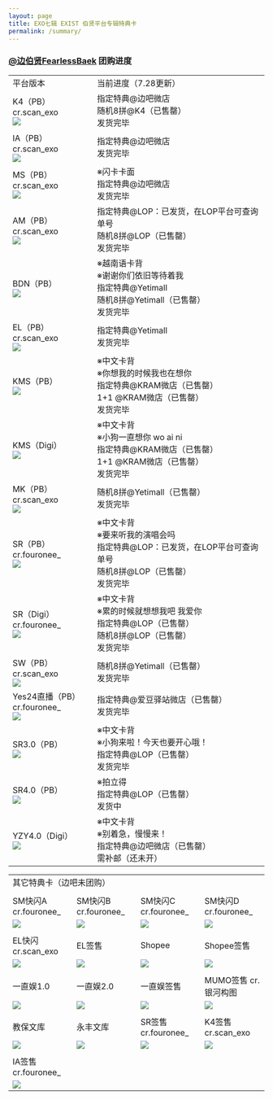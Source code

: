 ```yaml
---
layout: page
title: EXO七辑 EXIST 伯贤平台专辑特典卡
permalink: /summary/
---
```



### [@边伯贤FearlessBaek](https://weibo.com/u/3694863325) 团购进度

<font size=2>

<div class="row">
    <div class="span4">
        <table width="100%" style="table-layout:fixed">
          <tr>
            <td width="33%">平台版本</td>
            <td>当前进度（7.28更新​​​）</td>
          </tr>
          <tr>
            <td style="vertical-align: middle">K4（PB） cr.scan_exo<br><a href="https://s2.loli.net/2023/07/13/qn6Wt7wQFpMlKkR.jpg"><img src="https://s2.loli.net/2023/07/13/qn6Wt7wQFpMlKkR.jpg" ></a></td>
            <td style="vertical-align: middle">指定特典@边吧微店<br>随机8拼@K4（已售罄）<br>发货完毕</td>
          </tr>
          <tr>
            <td style="vertical-align: middle">IA（PB） cr.scan_exo<br><a href="https://s2.loli.net/2023/08/01/8wSEHjpfJO4PTCs.png"><img src="https://s2.loli.net/2023/08/01/8wSEHjpfJO4PTCs.png" ></a></td>
            <td style="vertical-align: middle">指定特典@边吧微店<br>发货完毕</td>
          </tr>
          <tr>
            <td style="vertical-align: middle">MS（PB） cr.scan_exo<br><a href="https://s2.loli.net/2023/07/20/PHJuWL2o1ZhO8vt.jpg"><img src="https://s2.loli.net/2023/07/20/PHJuWL2o1ZhO8vt.jpg" ></a></td>
            <td style="vertical-align: middle">※闪卡卡面<br>指定特典@边吧微店<br>发货完毕</td>
          </tr>
          <tr>
            <td style="vertical-align: middle">AM（PB） cr.scan_exo<br><a href="https://s2.loli.net/2023/07/18/dsVC7lZhcAoL1Ir.png"><img src="https://s2.loli.net/2023/07/18/dsVC7lZhcAoL1Ir.png" ></a></td>
            <td style="vertical-align: middle">指定特典@LOP：已发货，在LOP平台可查询单号<br> 随机8拼@LOP（已售罄）<br>发货完毕</td>
          </tr>
          <tr>
            <td style="vertical-align: middle">BDN（PB）<br><a href="https://s2.loli.net/2023/07/10/CdS64uU1peA2Yi3.jpg"><img src="https://s2.loli.net/2023/07/10/CdS64uU1peA2Yi3.jpg" ></a></td>
            <td style="vertical-align: middle">※越南语卡背<br>※谢谢你们依旧等待着我<br>指定特典@Yetimall<br>随机8拼@Yetimall（已售罄）<br>发货完毕</td>
          </tr>
          <tr>
            <td style="vertical-align: middle">EL（PB） cr.scan_exo<br><a href="https://s2.loli.net/2023/08/03/kZJTqMKyHPLumAd.png"><img src="https://s2.loli.net/2023/08/03/kZJTqMKyHPLumAd.png" ></a></td>
            <td style="vertical-align: middle">指定特典@Yetimall<br>发货完毕</td>
          </tr>
          <tr>
            <td style="vertical-align: middle">KMS（PB）<br><a href="https://s2.loli.net/2023/07/04/XBCy45rZqYhiwcQ.png"><img src="https://s2.loli.net/2023/07/04/XBCy45rZqYhiwcQ.png" ></a></td>
            <td style="vertical-align: middle">※中文卡背<br>※你想我的时候我也在想你<br>指定特典@KRAM微店（已售罄）<br> 1+1 @KRAM微店（已售罄）<br>发货完毕</td>
          </tr>
          <tr>
            <td style="vertical-align: middle">KMS（Digi）<br><a href="https://s2.loli.net/2023/07/04/qT6NLJXt4YEPZMV.png"><img src="https://s2.loli.net/2023/07/04/qT6NLJXt4YEPZMV.png" ></a></td>
            <td style="vertical-align: middle">※中文卡背<br>※小狗一直想你 wo ai ni<br>指定特典@KRAM微店（已售罄）<br> 1+1 @KRAM微店（已售罄）<br>发货完毕</td>
          </tr>
          <tr>
            <td style="vertical-align: middle">MK（PB） cr.scan_exo<br><a href="https://s2.loli.net/2023/07/18/9fpkVO32UK5X8Wd.png"><img src="https://s2.loli.net/2023/07/18/9fpkVO32UK5X8Wd.png" ></a></td>
            <td style="vertical-align: middle">随机8拼@Yetimall（已售罄）<br>发货完毕</td>
          </tr>
          <tr>
            <td style="vertical-align: middle">SR（PB） cr.fouronee_<br><a href="https://s2.loli.net/2023/08/09/ONwWqbH91AFd3pk.jpg"><img src="https://s2.loli.net/2023/08/09/ONwWqbH91AFd3pk.jpg" ></a></td>
            <td style="vertical-align: middle">※中文卡背<br>※要来听我的演唱会吗<br>指定特典@LOP：已发货，在LOP平台可查询单号<br> 随机8拼@LOP（已售罄）<br>发货完毕</td>
          </tr>
          <tr>
            <td style="vertical-align: middle">SR（Digi） cr.fouronee_<br><a href="https://s2.loli.net/2023/08/09/8YvfVNjzBHQlW9L.jpg"><img src="https://s2.loli.net/2023/08/09/8YvfVNjzBHQlW9L.jpg" ></a></td>
            <td style="vertical-align: middle">※中文卡背<br>※累的时候就想想我吧 我爱你<br>指定特典@LOP（已售罄）<br> 随机8拼@LOP（已售罄）<br>发货完毕</td>
          </tr>
          <tr>
            <td style="vertical-align: middle">SW（PB） cr.scan_exo<br><a href="https://s2.loli.net/2023/07/20/XwplDVisjbP9auJ.jpg"><img src="https://s2.loli.net/2023/07/20/XwplDVisjbP9auJ.jpg" ></a></td>
            <td style="vertical-align: middle">随机8拼@Yetimall（已售罄）<br>发货完毕</td>
          </tr>
          <tr>
            <td style="vertical-align: middle">Yes24直播（PB）cr.fouronee_<br><a href="https://s2.loli.net/2023/09/19/dk9yKfo8rEbhRHs.jpg"><img src="https://s2.loli.net/2023/09/19/dk9yKfo8rEbhRHs.jpg" ></a></td>
            <td style="vertical-align: middle">指定特典@爱豆驿站微店（已售罄）<br>发货完毕</td>
          </tr>
          <tr>
            <td style="vertical-align: middle">SR3.0（PB）<br><a href="https://s2.loli.net/2023/08/16/jkJrqFB5TYcVl4s.png"><img src="https://s2.loli.net/2023/08/16/jkJrqFB5TYcVl4s.png" ></a></td>
            <td style="vertical-align: middle">※中文卡背<br>※小狗来啦！今天也要开心哦！<br>指定特典@LOP（已售罄）<br>发货完毕</td>
          </tr>
          <tr>
            <td style="vertical-align: middle">SR4.0（PB）<br><a href="https://s2.loli.net/2023/09/19/KiO8nr51AGJ2SYe.jpg"><img src="https://s2.loli.net/2023/09/19/KiO8nr51AGJ2SYe.jpg" ></a></td>
            <td style="vertical-align: middle">※拍立得<br>指定特典@LOP（已售罄）<br>发货中</td>
          </tr>
          <tr>
            <td style="vertical-align: middle">YZY4.0（Digi）<br><a href="https://s2.loli.net/2023/09/19/efrix3joJX1wQZD.jpg"><img src="https://s2.loli.net/2023/09/19/efrix3joJX1wQZD.jpg" ></a></td>
            <td style="vertical-align: middle">※中文卡背<br>※别着急，慢慢来！<br>指定特典@边吧微店（已售罄）<br>需补邮（还未开）</td>
          </tr>
        </table>
    </div>
</div>





<font size=2>

<div class="row">
    <div class="span4">
        <table width="100%" style="table-layout:fixed">
<tr>
            <td colspan="4">其它特典卡（边吧未团购）</td>
          </tr>
          <tr>
            <td colspan="4"> </td>
          </tr>
          <tr>
            <td width="25%">SM快闪A cr.fouronee_</td>
            <td width="25%">SM快闪B cr.fouronee_</td>
            <td width="25%">SM快闪C cr.fouronee_</td>
            <td>SM快闪D cr.fouronee_</td>
          </tr>
          <tr>
            <td style="vertical-align: middle"><a href="https://s2.loli.net/2023/07/12/IZ2d8rpKCWwyGxa.jpg"><img src="https://s2.loli.net/2023/07/12/IZ2d8rpKCWwyGxa.jpg" ></a></td>
            <td style="vertical-align: middle"><a href="https://s2.loli.net/2023/07/12/tlos2JOFYpwHPne.jpg"><img src="https://s2.loli.net/2023/07/12/tlos2JOFYpwHPne.jpg" ></a></td>
            <td style="vertical-align: middle"><a href="https://s2.loli.net/2023/08/01/EXnGafgIZSjswNW.jpg"><img src="https://s2.loli.net/2023/08/01/EXnGafgIZSjswNW.jpg" ></a></td>
            <td style="vertical-align: middle"><a href="https://s2.loli.net/2023/08/01/ExGYecHqVZfwS4F.jpg"><img src="https://s2.loli.net/2023/08/01/ExGYecHqVZfwS4F.jpg" ></a></td>
          </tr>
          <tr>
            <td colspan="4"> </td>
          </tr>
          <tr>
            <td>EL快闪 cr.scan_exo</td>
            <td>EL签售</td>
            <td style="vertical-align: middle">Shopee</td>
            <td style="vertical-align: middle">Shopee签售</td>
          </tr>
          <tr>
            <td style="vertical-align: middle"><a href="https://s2.loli.net/2023/07/18/rvNbkoAzUfL9ZtW.png"><img src="https://s2.loli.net/2023/07/18/rvNbkoAzUfL9ZtW.png" ></a></td>
            <td style="vertical-align: middle"><a href="https://s2.loli.net/2023/08/09/WDNcrYehPBwo58I.jpg"><img src="https://s2.loli.net/2023/08/09/WDNcrYehPBwo58I.jpg" ></a></td>
            <td style="vertical-align: middle"><a href="https://s2.loli.net/2023/07/21/LVtomunlZsGqDNf.jpg"><img src="https://s2.loli.net/2023/07/21/LVtomunlZsGqDNf.jpg" ></a></td>
            <td style="vertical-align: middle"><a href="https://s2.loli.net/2023/07/18/HXRpjFIz1e9wOLt.png"><img src="https://s2.loli.net/2023/07/18/HXRpjFIz1e9wOLt.png" ></a></td>
          </tr>
          <tr>
            <td colspan="4"> </td>
          </tr>
          <tr>
            <td style="vertical-align: middle">一直娱1.0</td>  
            <td style="vertical-align: middle">一直娱2.0</td> 
            <td style="vertical-align: middle">一直娱签售</td> 
            <td style="vertical-align: middle">MUMO签售 cr.银河构图</td>
          </tr>
          <tr>
            <td style="vertical-align: middle"><a href="https://s2.loli.net/2023/07/07/uhsxt3iOaI5WrXM.png"><img src="https://s2.loli.net/2023/07/07/uhsxt3iOaI5WrXM.png" ></a></td>
            <td style="vertical-align: middle"><a href="https://s2.loli.net/2023/07/27/ZSyO43dl6JE1uTQ.png"><img src="https://s2.loli.net/2023/07/27/ZSyO43dl6JE1uTQ.png" ></a></td>
            <td style="vertical-align: middle"><a href="https://s2.loli.net/2023/08/09/19iDuEqtJFY8MzA.png"><img src="https://s2.loli.net/2023/08/09/19iDuEqtJFY8MzA.png" ></a></td>
            <td style="vertical-align: middle"><a href="https://s2.loli.net/2023/07/13/ZjchmMYPfy16H9E.jpg"><img src="https://s2.loli.net/2023/07/13/ZjchmMYPfy16H9E.jpg" ></a></td>
          </tr>
          <tr>
            <td colspan="4"> </td>
          </tr>
          <tr>
            <td style="vertical-align: middle">教保文库</td>
            <td style="vertical-align: middle">永丰文库</td>
            <td style="vertical-align: middle">SR签售 cr.fouronee_</td>
            <td style="vertical-align: middle">K4签售 cr.scan_exo</td>
          </tr>
          <tr>
            <td style="vertical-align: middle"><a href="https://s2.loli.net/2023/07/08/MVieGjrALHwJfOx.jpg"><img src="https://s2.loli.net/2023/07/08/MVieGjrALHwJfOx.jpg" ></a></td>
            <td style="vertical-align: middle"><a href="https://s2.loli.net/2023/07/10/4qpKdJWYgbUx2Nu.jpg"><img src="https://s2.loli.net/2023/07/10/4qpKdJWYgbUx2Nu.jpg" ></a></td>
            <td style="vertical-align: middle"><a href="https://s2.loli.net/2023/09/19/FbznNrDCZu21mk5.jpg"><img src="https://s2.loli.net/2023/09/19/FbznNrDCZu21mk5.jpg" ></a></td>
            <td style="vertical-align: middle"><a href="https://s2.loli.net/2023/08/03/ycT3A1LonGOukIX.png"><img src="https://s2.loli.net/2023/08/03/ycT3A1LonGOukIX.png" ></a></td>
          </tr>
          <tr>
            <td colspan="4"> </td>
          </tr>
          <tr>
            <td style="vertical-align: middle">IA签售 cr.fouronee_</td>
          </tr>
          <tr>
            <td style="vertical-align: middle"><a href="https://s2.loli.net/2023/09/19/TjRNmrMDtOc4pin.jpg"><img src="https://s2.loli.net/2023/09/19/TjRNmrMDtOc4pin.jpg" ></a></td>
          </tr>
        </table>
    </div>
</div>
</font>





